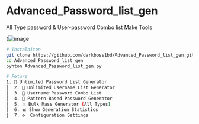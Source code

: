 # Advanced_Password_list_gen
All Type password &amp; User-password Combo list Make Tools

(![image](https://i.postimg.cc/QtD7Y9Mv/advanced-password-gen.png)

```bash
# Instalaiton
git clone https://github.com/darkboss1bd/Advanced_Password_list_gen.git
cd Advanced_Password_list_gen
pyhton Advanced_Password_list_gen.py
```

```bash
# Feture
1. 🔐 Unlimited Password List Generator                                                                                 
║  2. 👤 Unlimited Username List Generator                                                                                    
║  3. 🔗 Username:Password Combo List                                                                                    
║  4. 🎯 Pattern-Based Password Generator                                                                              
║  5. 💥 Bulk Mass Generator (All Types)                                                                                  
║  6. 📊 Show Generation Statistics                                                                                                 
║  7. ⚙️  Configuration Settings
```
